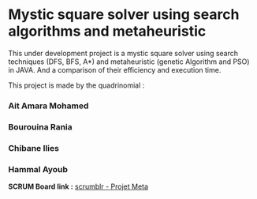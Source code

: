 # Mystic square solver using search algorithms and metaheuristic

This under development project is a mystic square solver using search techniques (DFS, BFS, A*) and metaheuristic (genetic Algorithm and PSO) in JAVA. And a comparison of their efficiency and execution time.

This project is made by the quadrinomial :

### Ait Amara Mohamed

### Bourouina Rania

### Chibane Ilies

### Hammal Ayoub

**SCRUM Board link :** [scrumblr - Projet Meta](http://scrumblr.ca/Projet%20Meta)
